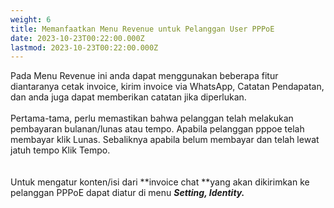 ```yaml
---
weight: 6
title: Memanfaatkan Menu Revenue untuk Pelanggan User PPPoE
date: 2023-10-23T00:22:00.000Z
lastmod: 2023-10-23T00:22:00.000Z
---
```


Pada Menu Revenue ini anda dapat menggunakan beberapa fitur diantaranya cetak invoice, kirim invoice via WhatsApp, Catatan Pendapatan, dan anda juga dapat memberikan catatan jika diperlukan.\
\
Pertama-tama, perlu memastikan bahwa pelanggan telah melakukan pembayaran bulanan/lunas atau tempo. Apabila pelanggan pppoe telah membayar klik Lunas. Sebaliknya apabila belum membayar dan telah lewat jatuh tempo Klik Tempo.\
\
\
Untuk mengatur konten/isi dari **invoice chat **yang akan dikirimkan ke pelanggan PPPoE dapat diatur di menu ***Setting, Identity.***
